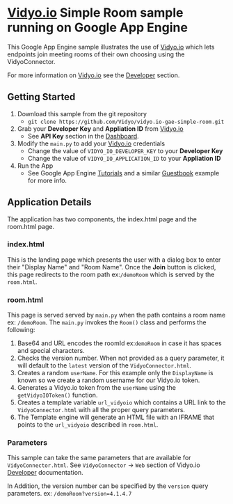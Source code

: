 # [Vidyo.io](http://vidyo.io) Simple Room sample running on Google App Engine

This Google App Engine sample illustrates the use of [Vidyo.io](http://vidyo.io) which lets endpoints join meeting rooms of their own choosing using the VidyoConnector.

For more information on [Vidyo.io](http://vidyo.io) see the [Developer](https://developer.vidyo.io) section.

## Getting Started

1. Download this sample from the git repository
   * `git clone https://github.com/Vidyo/vidyo.io-gae-simple-room.git`
1. Grab your **Developer Key** and **Appliation ID** from [Vidyo.io](http://vidyo.io)
   * See **API Key** section in the [Dashboard](https://developer.vidyo.io/dashboard).
1. Modify the `main.py` to add your [Vidyo.io](http://vidyo.io) credentials
   * Change the value of `VIDYO_IO_DEVELOPER_KEY` to your **Developer Key**
   * Change the value of `VIDYO_IO_APPLICATION_ID` to your **Appliation ID**
1. Run the App
   * See Google App Engine [Tutorials](https://cloud.google.com/appengine/docs/python/tutorials) and a similar [Guestbook](https://cloud.google.com/appengine/docs/python/getting-started/creating-guestbook) example for more info.

## Application Details

The application has two components, the index.html page and the room.html page.

### index.html

This is the landing page which presents the user with a dialog box to enter their "Display Name" and "Room Name". Once the **Join** button is clicked, this page redirects to the room path ex:`/demoRoom` which is served by the `room.html`. 

### room.html

This page is served served by `main.py` when the path contains a room name ex: `/demoRoom`. The `main.py` invokes the `Room()` class and  performs the following:

1. Base64 and URL encodes the roomId ex:`demoRoom` in case it has spaces and special characters.
1. Checks the version number. When not provided as a query parameter, it will default to the `latest` version of the `VidyoConnector.html`.
1. Creates a random `userName`. For this example only the `DisplayName` is known so we create a random username for our Vidyo.io token.
1. Generates a Vidyo.io token from the `userName` using the `getVidyoIOToken()` function.
1. Creates a template variable `url_vidyoio` which contains a URL link to the `VidyoConnector.html` with all the proper query parameters.
1. The Template engine will generate an HTML file with an IFRAME that points to the `url_vidyoio` described in `room.html`.

### Parameters

This sample can take the same parameters that are available for `VidyoConnector.html`. See `VidyoConnector` -> `Web` section of Vidyo.io [Developer](https://developer.vidyo.io) documentation.

In Addition, the version number can be specified by the `version` query parameters. ex: `/demoRoom?version=4.1.4.7`
